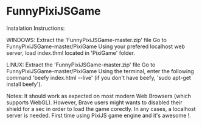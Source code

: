 # FunnyPixiJSGame

Instalation Instructions:

WINDOWS:
Extract the 'FunnyPixiJSGame-master.zip' file
Go to FunnyPixiJSGame-master/PixiGame
Using your prefered localhost web server, load index.thml located in 'PixiGame' folder.


LINUX:
Extract the 'FunnyPixiJSGame-master.zip' file
Go to FunnyPixiJSGame-master/PixiGame
Using the terminal, enter the following command 'beefy index.html --live' (if you don't have beefy, 'sudo apt-get install beefy').

Notes:
  It should work as expected on most modern Web Browsers (which supports WebGL). However, Brave users might wants to disabled their shield for a sec in order to load the game corectly. In any cases, a localhost server is needed.
  First time using PixiJS game engine and it's awesome !.
